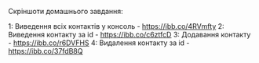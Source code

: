 Скріншоти домашнього завдання:

1: Виведення всіх контактів у консоль - https://ibb.co/4RVmfty
2: Виведення контакту за id - https://ibb.co/c6ztfcD
3: Додавання контакту - https://ibb.co/r6DVFHS
4: Видалення контакту за id - https://ibb.co/37fdB8Q
